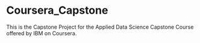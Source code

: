 # Coursera_Capstone
This is the Capstone Project for the Applied Data Science Capstone Course offered by IBM on Coursera.
